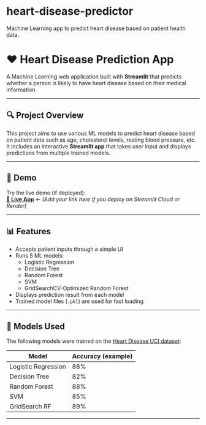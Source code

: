 # heart-disease-predictor
Machine Learning app to predict heart disease based on patient health data.
# ❤️ Heart Disease Prediction App

A Machine Learning web application built with **Streamlit** that predicts whether a person is likely to have heart disease based on their medical information.

---

## 🔍 Project Overview

This project aims to use various ML models to predict heart disease based on patient data such as age, cholesterol levels, resting blood pressure, etc. It includes an interactive **Streamlit app** that takes user input and displays predictions from multiple trained models.

---

## 🚀 Demo

Try the live demo (if deployed):  
**[🔗 Live App](#)** ← *(Add your link here if you deploy on Streamlit Cloud or Render)*

---

## 📊 Features

- Accepts patient inputs through a simple UI
- Runs 5 ML models:
  - Logistic Regression
  - Decision Tree
  - Random Forest
  - SVM
  - GridSearchCV-Optimized Random Forest
- Displays prediction result from each model
- Trained model files (`.pkl`) are used for fast loading

---

## 🧠 Models Used

The following models were trained on the [Heart Disease UCI dataset](https://www.kaggle.com/datasets/fedesoriano/heart-failure-prediction):

| Model               | Accuracy (example) |
|---------------------|--------------------|
| Logistic Regression | 86%                |
| Decision Tree       | 82%                |
| Random Forest       | 88%                |
| SVM                 | 85%                |
| GridSearch RF       | 89%                |

---
